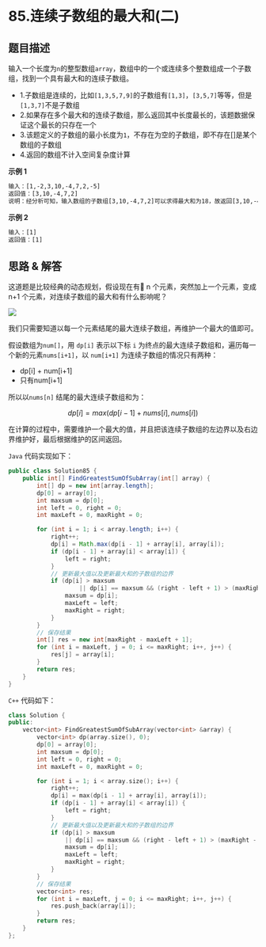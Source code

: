 # 85.连续子数组的最大和(二)

## 题目描述

输入一个长度为`n`的整型数组`array`，数组中的一个或连续多个整数组成一个子数组，找到一个具有最大和的连续子数组。
- 1.子数组是连续的，比如`[1,3,5,7,9]`的子数组有`[1,3]`，`[3,5,7]`等等，但是`[1,3,7]`不是子数组
- 2.如果存在多个最大和的连续子数组，那么返回其中长度最长的，该题数据保证这个最长的只存在一个
- 3.该题定义的子数组的最小长度为`1`，不存在为空的子数组，即不存在[]是某个数组的子数组
- 4.返回的数组不计入空间复杂度计算


**示例 1**
```txt
输入：[1,-2,3,10,-4,7,2,-5]
返回值：[3,10,-4,7,2]
说明：经分析可知，输入数组的子数组[3,10,-4,7,2]可以求得最大和为18，故返回[3,10,-4,7,2] 

```

**示例 2**
```txt
输入：[1]
返回值：[1]
```

## 思路 & 解答

这道题是比较经典的动态规划，假设现在有 n 个元素，突然加上一个元素，变成 n+1 个元素，对连续子数组的最大和有什么影响呢？

![](https://markdownpicture.oss-cn-qingdao.aliyuncs.com/blog/20220113090054.png)

我们只需要知道以每一个元素结尾的最大连续子数组，再维护一个最大的值即可。


假设数组为`num[]`，用 `dp[i]` 表示以下标 `i` 为终点的最大连续子数组和，遍历每一个新的元素`nums[i+1]`，以 `num[i+1]` 为连续子数组的情况只有两种：
- dp[i] + num[i+1]
- 只有num[i+1]

所以以`nums[n]` 结尾的最大连续子数组和为：

$$
dp[i] = max(dp[i-1] + nums[i],nums[i])
$$

在计算的过程中，需要维护一个最大的值，并且把该连续子数组的左边界以及右边界维护好，最后根据维护的区间返回。

`Java` 代码实现如下：

```Java
public class Solution85 {
    public int[] FindGreatestSumOfSubArray(int[] array) {
        int[] dp = new int[array.length];
        dp[0] = array[0];
        int maxsum = dp[0];
        int left = 0, right = 0;
        int maxLeft = 0, maxRight = 0;

        for (int i = 1; i < array.length; i++) {
            right++;
            dp[i] = Math.max(dp[i - 1] + array[i], array[i]);
            if (dp[i - 1] + array[i] < array[i]) {
                left = right;
            }
            // 更新最大值以及更新最大和的子数组的边界
            if (dp[i] > maxsum
                    || dp[i] == maxsum && (right - left + 1) > (maxRight - maxLeft + 1)) {
                maxsum = dp[i];
                maxLeft = left;
                maxRight = right;
            }
        }
        // 保存结果
        int[] res = new int[maxRight - maxLeft + 1];
        for (int i = maxLeft, j = 0; i <= maxRight; i++, j++) {
            res[j] = array[i];
        }
        return res;
    }
}
```

`C++` 代码如下：

```C++
class Solution {
public:
    vector<int> FindGreatestSumOfSubArray(vector<int> &array) {
        vector<int> dp(array.size(), 0);
        dp[0] = array[0];
        int maxsum = dp[0];
        int left = 0, right = 0;
        int maxLeft = 0, maxRight = 0;

        for (int i = 1; i < array.size(); i++) {
            right++;
            dp[i] = max(dp[i - 1] + array[i], array[i]);
            if (dp[i - 1] + array[i] < array[i]) {
                left = right;
            }
            // 更新最大值以及更新最大和的子数组的边界
            if (dp[i] > maxsum
                || dp[i] == maxsum && (right - left + 1) > (maxRight - maxLeft + 1)) {
                maxsum = dp[i];
                maxLeft = left;
                maxRight = right;
            }
        }
        // 保存结果
        vector<int> res;
        for (int i = maxLeft, j = 0; i <= maxRight; i++, j++) {
            res.push_back(array[i]);
        }
        return res;
    }
};
```



